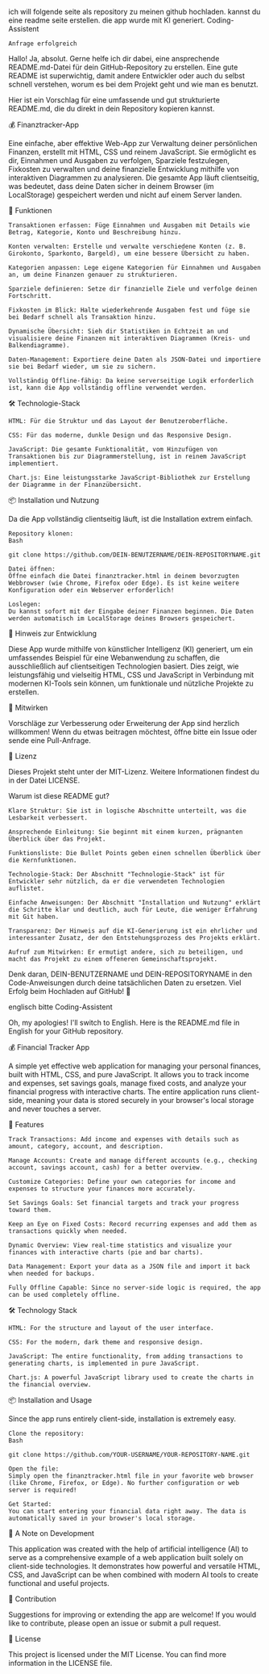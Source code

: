  ich will folgende seite als repository zu meinen github hochladen. kannst du eine readme seite erstellen. die app wurde mit KI generiert.
Coding-Assistent

    Anfrage erfolgreich

Hallo! Ja, absolut. Gerne helfe ich dir dabei, eine ansprechende README.md-Datei für dein GitHub-Repository zu erstellen. Eine gute README ist superwichtig, damit andere Entwickler oder auch du selbst schnell verstehen, worum es bei dem Projekt geht und wie man es benutzt.

Hier ist ein Vorschlag für eine umfassende und gut strukturierte README.md, die du direkt in dein Repository kopieren kannst.

💰 Finanztracker-App

Eine einfache, aber effektive Web-App zur Verwaltung deiner persönlichen Finanzen, erstellt mit HTML, CSS und reinem JavaScript. Sie ermöglicht es dir, Einnahmen und Ausgaben zu verfolgen, Sparziele festzulegen, Fixkosten zu verwalten und deine finanzielle Entwicklung mithilfe von interaktiven Diagrammen zu analysieren. Die gesamte App läuft clientseitig, was bedeutet, dass deine Daten sicher in deinem Browser (im LocalStorage) gespeichert werden und nicht auf einem Server landen.

🚀 Funktionen

    Transaktionen erfassen: Füge Einnahmen und Ausgaben mit Details wie Betrag, Kategorie, Konto und Beschreibung hinzu.

    Konten verwalten: Erstelle und verwalte verschiedene Konten (z. B. Girokonto, Sparkonto, Bargeld), um eine bessere Übersicht zu haben.

    Kategorien anpassen: Lege eigene Kategorien für Einnahmen und Ausgaben an, um deine Finanzen genauer zu strukturieren.

    Sparziele definieren: Setze dir finanzielle Ziele und verfolge deinen Fortschritt.

    Fixkosten im Blick: Halte wiederkehrende Ausgaben fest und füge sie bei Bedarf schnell als Transaktion hinzu.

    Dynamische Übersicht: Sieh dir Statistiken in Echtzeit an und visualisiere deine Finanzen mit interaktiven Diagrammen (Kreis- und Balkendiagramme).

    Daten-Management: Exportiere deine Daten als JSON-Datei und importiere sie bei Bedarf wieder, um sie zu sichern.

    Vollständig Offline-fähig: Da keine serverseitige Logik erforderlich ist, kann die App vollständig offline verwendet werden.

🛠️ Technologie-Stack

    HTML: Für die Struktur und das Layout der Benutzeroberfläche.

    CSS: Für das moderne, dunkle Design und das Responsive Design.

    JavaScript: Die gesamte Funktionalität, vom Hinzufügen von Transaktionen bis zur Diagrammerstellung, ist in reinem JavaScript implementiert.

    Chart.js: Eine leistungsstarke JavaScript-Bibliothek zur Erstellung der Diagramme in der Finanzübersicht.

📦 Installation und Nutzung

Da die App vollständig clientseitig läuft, ist die Installation extrem einfach.

    Repository klonen:
    Bash

    git clone https://github.com/DEIN-BENUTZERNAME/DEIN-REPOSITORYNAME.git

    Datei öffnen:
    Öffne einfach die Datei finanztracker.html in deinem bevorzugten Webbrowser (wie Chrome, Firefox oder Edge). Es ist keine weitere Konfiguration oder ein Webserver erforderlich!

    Loslegen:
    Du kannst sofort mit der Eingabe deiner Finanzen beginnen. Die Daten werden automatisch im LocalStorage deines Browsers gespeichert.

🤖 Hinweis zur Entwicklung

Diese App wurde mithilfe von künstlicher Intelligenz (KI) generiert, um ein umfassendes Beispiel für eine Webanwendung zu schaffen, die ausschließlich auf clientseitigen Technologien basiert. Dies zeigt, wie leistungsfähig und vielseitig HTML, CSS und JavaScript in Verbindung mit modernen KI-Tools sein können, um funktionale und nützliche Projekte zu erstellen.

🤝 Mitwirken

Vorschläge zur Verbesserung oder Erweiterung der App sind herzlich willkommen! Wenn du etwas beitragen möchtest, öffne bitte ein Issue oder sende eine Pull-Anfrage.

📄 Lizenz

Dieses Projekt steht unter der MIT-Lizenz. Weitere Informationen findest du in der Datei LICENSE.

Warum ist diese README gut?

    Klare Struktur: Sie ist in logische Abschnitte unterteilt, was die Lesbarkeit verbessert.

    Ansprechende Einleitung: Sie beginnt mit einem kurzen, prägnanten Überblick über das Projekt.

    Funktionsliste: Die Bullet Points geben einen schnellen Überblick über die Kernfunktionen.

    Technologie-Stack: Der Abschnitt "Technologie-Stack" ist für Entwickler sehr nützlich, da er die verwendeten Technologien auflistet.

    Einfache Anweisungen: Der Abschnitt "Installation und Nutzung" erklärt die Schritte klar und deutlich, auch für Leute, die weniger Erfahrung mit Git haben.

    Transparenz: Der Hinweis auf die KI-Generierung ist ein ehrlicher und interessanter Zusatz, der den Entstehungsprozess des Projekts erklärt.

    Aufruf zum Mitwirken: Er ermutigt andere, sich zu beteiligen, und macht das Projekt zu einem offeneren Gemeinschaftsprojekt.

Denk daran, DEIN-BENUTZERNAME und DEIN-REPOSITORYNAME in den Code-Anweisungen durch deine tatsächlichen Daten zu ersetzen. Viel Erfolg beim Hochladen auf GitHub! 🚀

englisch bitte
Coding-Assistent

Oh, my apologies! I'll switch to English. Here is the README.md file in English for your GitHub repository.

💰 Financial Tracker App

A simple yet effective web application for managing your personal finances, built with HTML, CSS, and pure JavaScript. It allows you to track income and expenses, set savings goals, manage fixed costs, and analyze your financial progress with interactive charts. The entire application runs client-side, meaning your data is stored securely in your browser's local storage and never touches a server.

🚀 Features

    Track Transactions: Add income and expenses with details such as amount, category, account, and description.

    Manage Accounts: Create and manage different accounts (e.g., checking account, savings account, cash) for a better overview.

    Customize Categories: Define your own categories for income and expenses to structure your finances more accurately.

    Set Savings Goals: Set financial targets and track your progress toward them.

    Keep an Eye on Fixed Costs: Record recurring expenses and add them as transactions quickly when needed.

    Dynamic Overview: View real-time statistics and visualize your finances with interactive charts (pie and bar charts).

    Data Management: Export your data as a JSON file and import it back when needed for backups.

    Fully Offline Capable: Since no server-side logic is required, the app can be used completely offline.

🛠️ Technology Stack

    HTML: For the structure and layout of the user interface.

    CSS: For the modern, dark theme and responsive design.

    JavaScript: The entire functionality, from adding transactions to generating charts, is implemented in pure JavaScript.

    Chart.js: A powerful JavaScript library used to create the charts in the financial overview.

📦 Installation and Usage

Since the app runs entirely client-side, installation is extremely easy.

    Clone the repository:
    Bash

    git clone https://github.com/YOUR-USERNAME/YOUR-REPOSITORY-NAME.git

    Open the file:
    Simply open the finanztracker.html file in your favorite web browser (like Chrome, Firefox, or Edge). No further configuration or web server is required!

    Get Started:
    You can start entering your financial data right away. The data is automatically saved in your browser's local storage.

🤖 A Note on Development

This application was created with the help of artificial intelligence (AI) to serve as a comprehensive example of a web application built solely on client-side technologies. It demonstrates how powerful and versatile HTML, CSS, and JavaScript can be when combined with modern AI tools to create functional and useful projects.

🤝 Contribution

Suggestions for improving or extending the app are welcome! If you would like to contribute, please open an issue or submit a pull request.

📄 License

This project is licensed under the MIT License. You can find more information in the LICENSE file.
